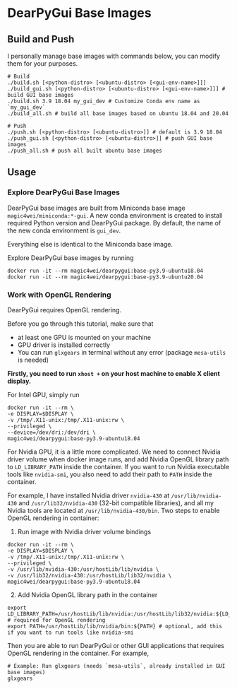 # DearPyGui Base Images

## Build and Push

I personally manage base images with commands below, you can modify them for your purposes.

```shell
# Build
./build.sh [<python-distro> [<ubuntu-distro> [<gui-env-name>]]]
./build_gui.sh [<python-distro> [<ubuntu-distro> [<gui-env-name>]]] # build GUI base images
./build.sh 3.9 18.04 my_gui_dev # Customize Conda env name as `my_gui_dev`
./build_all.sh # build all base images based on ubuntu 18.04 and 20.04

# Push
./push.sh [<python-distro> [<ubuntu-distro>]] # default is 3.9 18.04
./push_gui.sh [<python-distro> [<ubuntu-distro>]] # push GUI base images
./push_all.sh # push all built ubuntu base images
```

## Usage

### Explore DearPyGui Base Images

DearPyGui base images are built from Miniconda base image `magic4wei/miniconda:*-gui`. A new conda environment is created to install required Python version and DearPyGui package. By default, the name of the new conda environment is `gui_dev`.

Everything else is identical to the Miniconda base image.

Explore DearPyGui base images by running

```shell
docker run -it --rm magic4wei/dearpygui:base-py3.9-ubuntu18.04
docker run -it --rm magic4wei/dearpygui:base-py3.9-ubuntu20.04
```

### Work with OpenGL Rendering

DearPyGui requires OpenGL rendering.

Before you go through this tutorial, make sure that
- at least one GPU is mounted on your machine
- GPU driver is installed correctly
- You can run `glxgears` in terminal without any error (package `mesa-utils` is needed)

**Firstly, you need to run `xhost +` on your host machine to enable X client display.**

For Intel GPU, simply run

```shell
docker run -it --rm \
-e DISPLAY=$DISPLAY \
-v /tmp/.X11-unix:/tmp/.X11-unix:rw \
--privileged \
--device=/dev/dri:/dev/dri \
magic4wei/dearpygui:base-py3.9-ubuntu18.04
```

For Nvidia GPU, it is a little more complicated. We need to connect Nvidia driver volume when docker image runs, and add Nvidia OpenGL library path to `LD_LIBRARY_PATH` inside the container. If you want to run Nvidia executable tools like `nvidia-smi`, you also need to add their path to `PATH` inside the container.

For example, I have installed Nvidia driver `nvidia-430` at `/usr/lib/nvidia-430` and `/usr/lib32/nvidia-430` (32-bit compatible libraries), and all my Nvidia tools are located at `/usr/lib/nvidia-430/bin`. Two steps to enable OpenGL rendering in container:

1. Run image with Nvidia driver volume bindings
```shell
docker run -it --rm \
-e DISPLAY=$DISPLAY \
-v /tmp/.X11-unix:/tmp/.X11-unix:rw \
--privileged \
-v /usr/lib/nvidia-430:/usr/hostLib/lib/nvidia \
-v /usr/lib32/nvidia-430:/usr/hostLib/lib32/nvidia \
magic4wei/dearpygui:base-py3.9-ubuntu18.04
```
2. Add Nvidia OpenGL library path in the container
```shell
export LD_LIBRARY_PATH=/usr/hostLib/lib/nvidia:/usr/hostLib/lib32/nvidia:${LD_LIBRARY_PATH} # required for OpenGL rendering
export PATH=/usr/hostLib/lib/nvidia/bin:${PATH} # optional, add this if you want to run tools like nvidia-smi
```

Then you are able to run DearPyGui or other GUI applications that requires OpenGL rendering in the container. For example,

```shell
# Example: Run glxgears (needs `mesa-utils`, already installed in GUI base images)
glxgears
```

